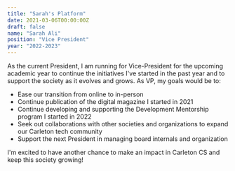 ```yaml
---
title: "Sarah's Platform"
date: 2021-03-06T00:00:00Z
draft: false
name: "Sarah Ali"
position: "Vice President"
year: "2022-2023"
---
```


As the current President, I am running for Vice-President for the upcoming academic year to continue the initiatives I've started in the past year and to support the society as it evolves and grows. As VP, my goals would be to:
<ul>
<li>
Ease our transition from online to in-person
</li>
<li>
Continue publication of the digital magazine I started in 2021
</li>
<li>
Continue developing and supporting the Development Mentorship program I started in 2022
</li>
<li>
Seek out collaborations with other societies and organizations to expand our Carleton tech community
</li>
<li>
Support the next President in managing board internals and organization
</li>
</ul>
I'm excited to have another chance to make an impact in Carleton CS and keep this society growing!